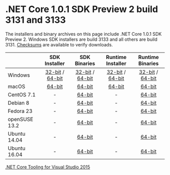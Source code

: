 # .NET Core 1.0.1 SDK Preview 2 build 3131 and 3133

The installers and binary archives on this page include .NET Core 1.0.1 SDK Preview 2. Windows SDK installers are build 3133 and all others are build 3131. [Checksums](https://builds.dotnet.microsoft.com/dotnet/checksums/1.0.1-SDK-Preview-2-3133-SHA.txt) are available to verify downloads.

|                         | SDK Installer                                        | SDK Binaries                                        | Runtime Installer | Runtime Binaries |
| ----------------------- | :----------------------------------------------: | :----------------------------------------------:| :--: | :--: |
| Windows                 | [32-bit](https://go.microsoft.com/fwlink/?LinkID=827525) / [64-bit](https://go.microsoft.com/fwlink/?LinkID=827524)  | [32-bit](https://go.microsoft.com/fwlink/?LinkID=827538) / [64-bit](https://go.microsoft.com/fwlink/?LinkID=827537) | [32-bit](https://go.microsoft.com/fwlink/?LinkID=827516) / [64-bit](https://go.microsoft.com/fwlink/?LinkID=827515) | [32-bit](https://go.microsoft.com/fwlink/?LinkID=825883) / [64-bit](https://go.microsoft.com/fwlink/?LinkID=825882) |
| macOS                   | [64-bit](https://go.microsoft.com/fwlink/?LinkID=827526)  | [64-bit](https://go.microsoft.com/fwlink/?LinkID=827533)                          | [64-bit](https://go.microsoft.com/fwlink/?LinkID=827517) | [64-bit](https://go.microsoft.com/fwlink/?LinkID=825884) |
| CentOS 7.1              | -                                                         | [64-bit](https://go.microsoft.com/fwlink/?LinkID=827529)                          | - | [64-bit](https://go.microsoft.com/fwlink/?LinkID=825888) |
| Debian 8                | -                                                         | [64-bit](https://go.microsoft.com/fwlink/?LinkID=827530)                          | - | [64-bit](https://go.microsoft.com/fwlink/?LinkID=825887) |
| Fedora 23               | -                                                         | [64-bit](https://go.microsoft.com/fwlink/?LinkID=827531)                          | - | [64-bit](https://go.microsoft.com/fwlink/?LinkID=825891) |
| openSUSE 13.2           | -                                                         | [64-bit](https://go.microsoft.com/fwlink/?LinkID=827532)                          | - | [64-bit](https://go.microsoft.com/fwlink/?LinkID=825890) |
| Ubuntu 14.04            | -                                                         | [64-bit](https://go.microsoft.com/fwlink/?LinkID=827536)                          | - | [64-bit](https://go.microsoft.com/fwlink/?LinkID=825885) |
| Ubuntu 16.04            | -                                                         | [64-bit](https://go.microsoft.com/fwlink/?LinkID=827535)                          | - | [64-bit](https://go.microsoft.com/fwlink/?LinkID=825886) |

[.NET Core Tooling for Visual Studio 2015](https://go.microsoft.com/fwlink/?LinkID=827546)
